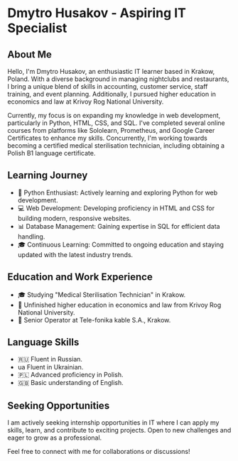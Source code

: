 # Dmytro Husakov - Aspiring IT Specialist

## About Me

Hello, I'm Dmytro Husakov, an enthusiastic IT learner based in Krakow, Poland. With a diverse background in managing nightclubs and restaurants, I bring a unique blend of skills in accounting, customer service, staff training, and event planning. Additionally, I pursued higher education in economics and law at Krivoy Rog National University.

Currently, my focus is on expanding my knowledge in web development, particularly in Python, HTML, CSS, and SQL. I've completed several online courses from platforms like Sololearn, Prometheus, and Google Career Certificates to enhance my skills. Concurrently, I'm working towards becoming a certified medical sterilisation technician, including obtaining a Polish B1 language certificate.

## Learning Journey

- 🐍 Python Enthusiast: Actively learning and exploring Python for web development.
- 💻 Web Development: Developing proficiency in HTML and CSS for building modern, responsive websites.
- 📊 Database Management: Gaining expertise in SQL for efficient data handling.
- 🎓 Continuous Learning: Committed to ongoing education and staying updated with the latest industry trends.

## Education and Work Experience

- 🎓 Studying "Medical Sterilisation Technician" in Krakow.
- 📜 Unfinished higher education in economics and law from Krivoy Rog National University.
- 💼 Senior Operator at Tele-fonika kable S.A., Krakow.

## Language Skills

- 🇷🇺 Fluent in Russian.
- ua Fluent in Ukrainian.
- 🇵🇱 Advanced proficiency in Polish.
- 🇬🇧 Basic understanding of English.

## Seeking Opportunities

I am actively seeking internship opportunities in IT where I can apply my skills, learn, and contribute to exciting projects. Open to new challenges and eager to grow as a professional.

Feel free to connect with me for collaborations or discussions!

